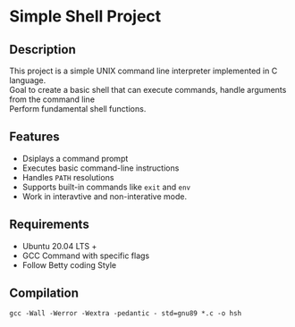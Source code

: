 # Simple Shell Project

## Description 

This project is a simple UNIX command line interpreter implemented in C language.\
Goal to create a basic shell that can execute commands, handle arguments from the command line\
Perform fundamental shell functions.

## Features

- Dsiplays a command prompt
- Executes basic command-line instructions
- Handles `PATH` resolutions
- Supports built-in commands like `exit` and `env`
- Work in interavtive and non-interative mode.

## Requirements

- Ubuntu 20.04 LTS +
- GCC Command with specific flags
- Follow Betty coding Style

## Compilation

```
gcc -Wall -Werror -Wextra -pedantic - std=gnu89 *.c -o hsh
```
